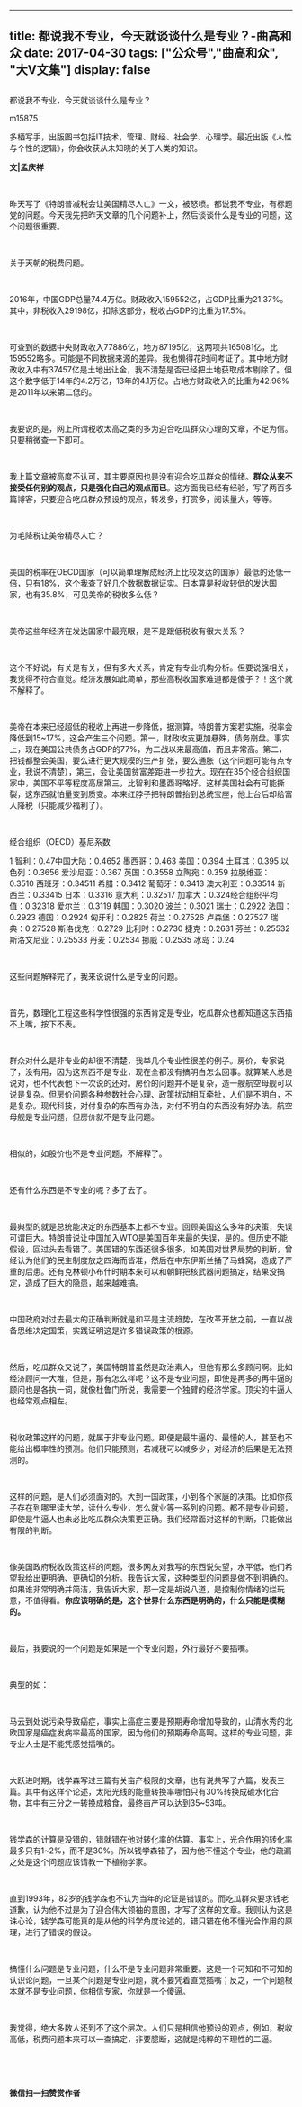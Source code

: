 
---
title:   都说我不专业，今天就谈谈什么是专业？-曲高和众
date: 2017-04-30
tags: ["公众号","曲高和众", "大V文集"]
display: false
---


## 



都说我不专业，今天就谈谈什么是专业？




m15875




多栖写手，出版图书包括IT技术，管理、财经、社会学、心理学。最近出版《人性与个性的逻辑》，你会收获从未知晓的关于人类的知识。


**文|孟庆祥**

&nbsp;

昨天写了《特朗普减税会让美国精尽人亡》一文，被怒喷。都说我不专业，有标题党的问题。今天我先把昨天文章的几个问题补上，然后谈谈什么是专业的问题，这个问题很重要。

&nbsp;

关于天朝的税费问题。

&nbsp;

2016年，中国GDP总量74.4万亿。财政收入159552亿，占GDP比重为21.37%。其中，非税收入29198亿，扣除这部分，税收占GDP的比重为17.5%。

&nbsp;

可查到的数据中央财政收入77886亿，地方87195亿，这两项共165081亿，比159552略多。可能是不同数据来源的差异。我也懒得花时间考证了。其中地方财政收入中有37457亿是土地出让金，我不清楚是否已经把土地获取成本剔除了。但这个数字低于14年的4.2万亿，13年的4.1万亿。占地方财政收入的比重为42.96%是2011年以来第二低的。

&nbsp;

我要说的是，网上所谓税收太高之类的多为迎合吃瓜群众心理的文章，不足为信。只要稍微查一下即可。

&nbsp;

我上篇文章被高度不认可，其主要原因也是没有迎合吃瓜群众的情绪。**群众从来不接受任何别的观点，只是强化自己的观点而已**。这方面我已经有经验，写了两百多篇博客，只要迎合吃瓜群众预设的观点，转发多，打赏多，阅读量大，等等。

&nbsp;

为毛降税让美帝精尽人亡？

&nbsp;

美国的税率在OECD国家（可以简单理解成经济上比较发达的国家）最低的还低一倍，只有18%，这个我查了好几个数据数据证实。日本算是税收较低的发达国家，也有35.8%，可见美帝的税收多么低？

&nbsp;

美帝这些年经济在发达国家中最亮眼，是不是跟低税收有很大关系？

&nbsp;

这个不好说，有关是有关，但有多大关系，肯定有专业机构分析。但要说强相关，我觉得不符合直觉。经济发展如此简单，那些高税收国家难道都是傻子？！这个就不解释了。

&nbsp;

美帝在本来已经超低的税收上再进一步降低，据测算，特朗普方案若实施，税率会降低到15~17%，这会产生三个问题。第一，财政收支更加悬殊，债务崩盘。事实上，现在美国公共债务占GDP的77%，为二战以来最高值，而且非常高。第二，把钱都整会美国，要么进行更大规模的生产扩张，要么通胀（这个问题可能有点专业，我说不清楚），第三，会让美国贫富差距进一步拉大。现在在35个经合组织国家中，美国不平等程度高居第三，比智利和墨西哥略好。这样美国社会有可能撕裂，这东西就怕量变到质变。本来红脖子把特朗普抬到总统宝座，他上台后却给富人降税（只能减少福利了）。

&nbsp;

经合组织（OECD）基尼系数

1 智利：0.47中国大陆：0.4652 墨西哥：0.463 美国：0.394 土耳其：0.395 以色列：0.3656 爱沙尼亚：0.367 英国：0.3558 立陶宛：0.359 拉脱维亚：0.3510 西班牙：0.34511 希腊：0.3412 葡萄牙：0.3413 澳大利亚：0.33514 新西兰：0.33415 日本：0.3316 意大利：0.32517 加拿大：0.324经合组织平均值：0.32318 爱尔兰：0.3119 韩国：0.3020 波兰：0.3021 瑞士：0.2922 法国：0.2923 德国：0.2924 匈牙利：0.2825 荷兰：0.27526 卢森堡：0.27527 瑞典：0.27528 斯洛伐克：0.2729 比利时：0.2730 捷克：0.2631 芬兰：0.25532 斯洛文尼亚：0.25533 丹麦：0.2534 挪威：0.2535 冰岛：0.24

&nbsp;

这些问题解释完了，我来说说什么是专业的问题。

&nbsp;

首先，数理化工程这些科学性很强的东西肯定是专业，吃瓜群众也都知道这东西插不上嘴，按下不表。

&nbsp;

群众对什么是非专业的却很不清楚，我举几个专业性很差的例子。房价，专家说了，没有用，因为这东西不是专业，现在全都没有搞明白怎么回事。就算某人总是说对，也不代表他下一次说的还对。房价的问题并不是复杂，造一艘航空母舰可以说是复杂。但房价问题各种参数社会心理、政策扰动相互牵扯，人们是不明白，不是复杂。现代科技，对付复杂的东西有办法，对付不明白的东西没有好办法。航空母舰是专业问题，但房价就不是专业问题。

&nbsp;

相似的，如股价也不是专业问题，不解释了。

&nbsp;

还有什么东西是不专业的呢？多了去了。

&nbsp;

最典型的就是总统能决定的东西基本上都不专业。回顾美国这么多年的决策，失误可谓巨大。特朗普说让中国加入WTO是美国百年来最的失误，是的。但历史不能假设，回过头去看错了。美国错的东西还很多很多，如美国对世界局势的判断，曾经认为他们的民主制度放之四海而皆准，然后在中东伊斯兰捅了马蜂窝，造成了严重的后患。还有克林顿小布什时期本来可以和朝鲜把核武器问题搞定，结果没搞定，造成了巨大的隐患，越来越难搞。

&nbsp;

中国政府对过去最大的正确判断就是和平是主流趋势，在改革开放之前，一直以战备思维决定国策，实践证明这是许多错误政策的根源。

&nbsp;

然后，吃瓜群众又说了，美国特朗普虽然是政治素人，但他有那么多顾问啊。比如经济顾问一大堆，但是，那有怎么样呢？这不是专业问题，即使是再多的再牛逼的顾问也是各执一词，就像杜鲁门所说，我需要一个独臂的经济学家。顶尖的牛逼人也经常观点相左。

&nbsp;

税收政策这样的问题，就属于非专业问题。即便是最牛逼的、最懂的人，甚至也不能给出概率性的预测。他们只能预测，若减税可以减多少，对经济的后果是无法预测的。

&nbsp;

这样的问题，是人们必须面对的。大到一国政策，小到各个家庭的决策。比如你孩子存在到哪里读大学，读什么专业，怎么就业等一系列的问题。都不是专业问题，即使是牛逼人也未必比吃瓜群众决策更正确。我们经常面对这样的判断，只能做出有限的判断。

&nbsp;

像美国政府税收政策这样的问题，很多网友对我写的东西说失望，水平低，他们希望我给出更明确、更确切的分析。我告诉大家，这种类型的问题是做不到明确的。如果谁非常明确并简洁，我告诉大家，那一定是胡说八道，是控制你情绪的烂玩意，不值得看。**你应该明确的是，这个世界什么东西是明确的，什么只能是模糊的。**

&nbsp;

最后，我要说的一个问题是如果是一个专业问题，外行最好不要插嘴。

&nbsp;

典型的如：

&nbsp;

马云到处说污染导致癌症，事实上癌症主要是预期寿命增加导致的，山清水秀的北欧国家是癌症发病率最高的国家，因为他们的预期寿命高啊。这样的专业问题，非专业人士是不能凭感觉插嘴的。

&nbsp;

大跃进时期，钱学森写过三篇有关亩产极限的文章，也有说共写了六篇，发表三篇。其中有这样个论述，太阳光线的能量转换率哪怕只有30%转换成碳水化合物，其中有三分之一转换成粮食，最终亩产可以达到35~53吨。

&nbsp;

钱学森的计算是没错的，错就错在他对转化率的估算。事实上，光合作用的转化率最多只有1~2%，而不是30%。所以钱学森错了，因为他不懂这个专业，他的疏漏之处是这个问题应该请教一下植物学家。

&nbsp;

直到1993年，82岁的钱学森也不认为当年的论证是错误的。而吃瓜群众要求钱老道歉，认为他不过是为了迎合伟大领袖的意图，才写了这样的文章。我则认为这是诛心论，钱学森可能真的是从他的科学角度论述的，错只错在他不懂光合作用的原理，进行了错误的假设。

&nbsp;

搞懂什么问题是专业问题，什么不是专业问题非常重要。这是一个可知和不可知的认识论问题，一旦某个问题是专业问题，就不要凭着直觉插嘴；反之，一个问题根本就不是专业问题，你相信专家，你就是一个傻逼。

&nbsp;

我觉得，绝大多数人还到不了这个层次。人们只是相信他预设的观点，例如，税收高低，税费问题本来可以一查搞定，非要臆断，这就是纯粹的不理性的二逼。

&nbsp;

&nbsp;




**微信扫一扫赞赏作者**















